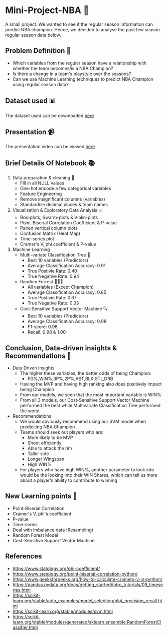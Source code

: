 # Mini-Project-NBA 🏀

A small project. We wanted to see if the regular season information can predict NBA champion.
Hence, we decided to analyse the past few season regular season data below.

## Problem Definition 📝
- Which variables from the regular season have a relationship with whether the team becomes/is a NBA Champion?
- Is there a change in a team's playstyle over the seasons?
- Can we use Machine Learning techniques to predict NBA Champion using regular season data?
## Dataset used 📊
The dataset used can be downloaded [here](https://github.com/Jason-Hp/SC1015-Mini-Project-NBA/blob/a30e139d5a7003d36726b341eb7636852126e224/Dataset/NBAdata.csv)
## Presentation 📹
The presentation video can be viewed [here](https://drive.google.com/file/d/1x4riJ3yn1-l3OWNkRCz0mhO2cC4el9vz/view?usp=sharing)
## Brief Details Of Notebook 📚
1. Data preparation & cleaning 🧹
   - Fill in all NULL values
   - One-hot encode a few categorical variables
   - Feature Engineering
   - Remove insignificant columns (variables)
   - Standardize decimal places & team names
2. Visualization & Exploratory Data Analysis 📈
   - Box-plots, Swarm-plots & Violin-plots
   - Point-Biserial Correlation Coefficient & P-value
   - Paired vertical column plots
   - Confusion Matrix (Heat Map)
   - Time-series plot
   - Cramer's V, phi coefficient & P-value
3. Machine Learning
   - Multi-variate Classification Tree 🌲
     - Best 10 variables (Predictors)
     - Average Classification Accuracy: 0.91
     - True Postivie Rate: 0.40
     - True Negative Rate: 0.94
    - Random Forrest 🌳🌳🌳
      - All variables (Except Champion)
      - Average Classification Accuracy: 0.85
      - True Postivie Rate: 0.67
      - True Negative Rate: 0.33
    - Cost-Sensitive Support Vector Machine 🔍
      - Best 10 variables (Predictors)
      - Average Classification Accuracy: 0.98
      - F1-score: 0.98
      - Recall: 0.98 & 1.00
## Conclusion, Data-driven insights & Recommendations 🏁
- Data Driven Insights
  - The higher these variables, the better odds of being Champion:
    - FG%,WIN%,3P%,2P%,AST,BLK,STL,DRB
  - Having the MVP and having high ranking also does positively impact being Champion
  - From our models, we seen that the most important variable is WIN%
  - From all 3 models, our Cost-Sensitive Support Vector Machine performed the best while Multivariate Classification Tree performed the worst
- Recommendations
  - We would obviously recommend using our SVM model when prediciting NBA Champion
  - Teams should seek out players who are:
    - More likely to be MVP
    - Shoot efficiently
    - Able to attack the rim
    - Taller side
    - Longer Wingspan
    - High WIN%
  - For players who have high WIN%, another parameter to look into would be the looking into their WIN Shares, which can tell us more about a player's ability to contribute to winning
## New Learning points 🧠
- Point-Biserial Correlation
- Cramer's V, phi's coefficient
- P-value
- Time-series
- Deal with imbalance data (Resampling)
- Random Forest Model
- Cost-Sensitive Support Vector Machine

## References
- https://www.statology.org/phi-coefficient/
- https://www.statology.org/point-biserial-correlation-python/
- https://www.geeksforgeeks.org/how-to-calculate-cramers-v-in-python/
- https://pandas.pydata.org/docs/getting_started/intro_tutorials/09_timeseries.html
- https://scikit-learn.org/stable/auto_examples/model_selection/plot_precision_recall.html
- https://scikit-learn.org/stable/modules/svm.html
- https://scikit-learn.org/stable/modules/generated/sklearn.ensemble.RandomForestClassifier.html

 

